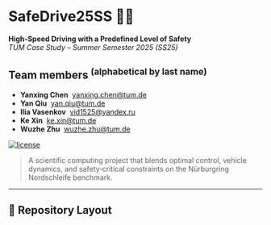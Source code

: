 <!-- Project Header -->
# SafeDrive25SS 🚗💨  
**High‑Speed Driving with a Predefined Level of Safety**  
*TUM Case Study – Summer Semester 2025 (SS25)*

## Team members <sup>(alphabetical by last name)</sup>

- **Yanxing Chen**  <a href="mailto:yanxing.chen@tum.de">yanxing.chen@tum.de</a>  
- **Yan Qiu**  <a href="mailto:yan.qiu@tum.de">yan.qiu@tum.de</a>  
- **Ilia Vasenkov**  <a href="mailto:vid1525@yandex.ru">vid1525@yandex.ru</a>  
- **Ke Xin**  <a href="mailto:ke.xin@tum.de">ke.xin@tum.de</a>  
- **Wuzhe Zhu**  <a href="mailto:wuzhe.zhu@tum.de">wuzhe.zhu@tum.de</a>


[![license](https://img.shields.io/badge/license-MIT-green.svg)](LICENSE)  
> A scientific computing project that blends optimal control, vehicle dynamics, and safety‑critical constraints on the Nürburgring Nordschleife benchmark.

---

## 📂 Repository Layout
